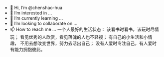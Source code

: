 - 👋 Hi, I’m @chenshao-hua
- 👀 I’m interested in ...
- 🌱 I’m currently learning ...
- 💞️ I’m looking to collaborate on ...
- 📫 How to reach me ...
一个人最好的生活状态： 该看书时看书，该玩时尽情玩； 
看见优秀的人欣赏，看见落魄的人也不轻视；
有自己的小生活和小情趣， 不用去想改变世界，努力去活出自己； 
没有人爱时专注自己，有人爱时有能力拥抱彼此。
<!---
chenshao-hua/chenshao-hua is a ✨ special ✨ repository because its `README.md` (this file) appears on your GitHub profile.
You can click the Preview link to take a look at your changes.
--->

